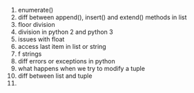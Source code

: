 1. enumerate()
2. diff between append(), insert() and extend() methods in list
3. floor division
4. division in python 2 and python 3
5. issues with float
6. access last item in list or string
7. f strings
8. diff errors or exceptions in python
9. what happens when we try to modify a tuple
10. diff between list and tuple
11. 